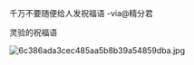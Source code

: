 
千万不要随便给人发祝福语 -via@精分君

灵验的祝福语

![6c386ada3cec485aa5b8b39a54859dba.jpg](https://wxlzmt.github.io/cdn1/ext/qw/groups/30026/6c386ada3cec485aa5b8b39a54859dba.jpg)

